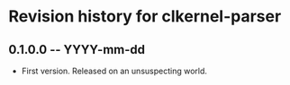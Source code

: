 # Revision history for clkernel-parser

## 0.1.0.0  -- YYYY-mm-dd

* First version. Released on an unsuspecting world.

